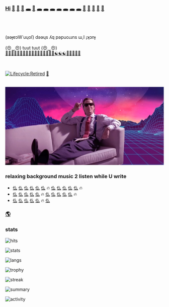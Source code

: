### [Hi](https://youtu.be/I6FmwBPDT-w) [👋](https://youtu.be/pcLBtRMiyxA) [🐑](https://youtu.be/JgFgnXtF9Cc) [🐇](https://youtu.be/t3j_lyTrtG0) [🕳️](https://youtu.be/kfFuckTgnc4) [🤖](https://youtu.be/GcMXQZ69lSI) [🕳️](https://youtu.be/qHAKqVvGj3w) [🕳️](https://youtu.be/uFQhn8RW0Nk) [🕳️](https://youtu.be/atMdf0rhbpI) [🕳️](https://youtu.be/BVLvQcO7JGk) [🕳️](https://youtu.be/HbBmZPb2spk) [🕳️](https://youtu.be/6T_Rj47nm0Q) [🕳️](https://youtu.be/xy-NQzeXhYg) [👀](https://youtu.be/ZVPolwmpOUo) [🐑](https://youtu.be/1IIPJQ-1jlc) [🦠](https://youtu.be/QQPOdklAU3c) [🦠](https://youtu.be/gVZJb9aPd5s) [🐜](https://www.youtube.com/shorts/PIL-rOqlUog)
<br><br><br>
(ǝǝɟɐɔW˙uɥoſ) dǝǝɥs ʎq pǝpuoɹɹns ɯ,I ¡ʞɔnɟ
<br><br>
(😍‿😍) tuut tuut (😍‿😍)<br>
[🚂](https://youtu.be/2wZ7acowkC4)[🚃](https://youtu.be/q_qgVn-Op7Q)[🚃](https://youtu.be/RBJj_UwkSyc)[🚃](https://youtu.be/dgsqX-IxrKc)[🐑](https://youtu.be/ONifZ2NMMow)[🐑](https://youtu.be/kZgE_sUrXFY)[🐑](https://youtu.be/sutgWjz10sM)[🐑](https://youtu.be/zCBNwGHPZ2M)[🐑](https://youtu.be/_mkiGMtbrPM)[🐑](https://youtu.be/1zqAfRtMZSg)[🐑](https://youtu.be/O_Ed-GWY5zw)[🐑](https://youtu.be/23EmJYSjW-g)[🐑](https://youtu.be/Xtr13I2ZXC8)[🐑](https://youtu.be/rpQ8ipjg1b0)[🐑](https://youtu.be/gI4UpBjdJ3s)[🐑](https://youtu.be/j_y88KAPKW0)[🐑](https://youtu.be/ZVmMvH84DFg)[☯](https://youtu.be/gXQ32ooefxA)[☯](https://youtu.be/GMI1OYUv4Qo)[☯](https://youtu.be/uaTyX8z1Zg0)[🖕](https://youtu.be/3fGQ8pF3wYU)[🖕](https://youtu.be/Xyzmv4390Z8)[🐑](https://youtu.be/7O-C49VpS30)[🐑]()[🐺]()
<br><br><br>

[![Lifecycle:Retired](https://img.shields.io/badge/Lifecycle-Retired-d45500)](https://youtu.be/cdFIgYXHQQ8?t=180)
[🚧](https://www.youtube.com/shorts/aN_h3Rqjj6k)
<br><br><br>
[![Image](https://github.com/f1f47a23/f1f47a23/blob/main/mareux.jpg)](https://youtu.be/SlHSr-6ji0w)
### relaxing background music 2 listen while U write
- [仫](https://www.youtube.com/watch?v=IiE3-UkyV10&list=OLAK5uy_kLGJaJE5kzPNpI4SzcOfoZ5kl1KyH0Hro) [仫](https://www.youtube.com/watch?v=RBaZ3DCD3Lg&list=OLAK5uy_nTcjFDat0k_ZW85QestrqUOSN6VcLKPc4) [仫](https://www.youtube.com/watch?v=5zU-nOSI5z8&list=OLAK5uy_nMQ4kBeeov7vbF3kYkbT5PMkg3OJe_GPw) [仫](https://www.youtube.com/watch?v=1isbA6Pi69g&list=OLAK5uy_nQg_37r7nCYHjkbGloyuDagPfzPsFl1lk) [仫](https://www.youtube.com/watch?v=x3sp8EZoeiI&list=OLAK5uy_nedbEA6XqA5IE1bY0zHArICKXZgjbkd3s) [仫](https://www.youtube.com/watch?v=5KGQUlV4v3M&list=OLAK5uy_liJQCOEqARABXDm7MunMQ02kpa8-q3h5Y) 🔥 [仫](https://www.youtube.com/watch?v=YOhhnIpJqpg&list=OLAK5uy_k45Hdd-NJDgmRTYJIL_Ps7w-Jr4mD24Y4) [仫](https://www.youtube.com/watch?v=2hnOeE7UwWE&list=OLAK5uy_kXX_fQkcXhNEf1D4yoaUeo5CK75SddSWc) [仫](https://www.youtube.com/watch?v=wQvLzls6mIQ&list=OLAK5uy_lermRu9ku4ACmgwzF5T1Ow0LCD9cPvHQc) [仫](https://www.youtube.com/watch?v=Js7VM9_3XIQ&list=OLAK5uy_mk2yz0S4z79EX0CHV49XbFJ89vKuytKGU) [仫](https://www.youtube.com/watch?v=hSB7Rt1Pg0k&list=OLAK5uy_nbqeSy3P-zjLNPlMMlUFhADgQ6TK_bCcU) 🔥 
- [仫](https://www.youtube.com/watch?v=6_pzxGopk_Y&list=OLAK5uy_m2Pg3-RWe6wJHPqJLOUML9AuU0GhaA5KE) [仫](https://www.youtube.com/watch?v=dFd3W5WiJsI&list=OLAK5uy_l33qHsx99TOLnQrHanHBwjPI_HDTgfoRM) [仫](https://www.youtube.com/watch?v=BFdJtGb2qz8&list=OLAK5uy_mKGWoQvd00SsNtKeh_q8D3OiH8tzy-HSM) [仫](https://www.youtube.com/watch?v=IKXNj-oNPRI&list=OLAK5uy_m-Lvwr-S-56SgVN-ctVcgdmY85hVoC7TM) [仫](https://www.youtube.com/watch?v=O3CtVYEFIiU&list=OLAK5uy_mL1l2HPLX9MIlJjTjvzoFLKGh2lPUamTM) 🔥 [仫](https://www.youtube.com/watch?v=TcV3gaiEQN8&list=OLAK5uy_nEkqKbNYnvJk8zFD4TKdI-69ZeSoqEysU) [仫](https://www.youtube.com/watch?v=GymoJnPlubE&list=OLAK5uy_kzBWUkDjf5H-Xyd1XkchCfhDukwbRj8Yc) [仫](https://www.youtube.com/watch?v=tng8dphqXzw&list=OLAK5uy_nL7wlOrWiVAiloUuSJ5u4xWppJSmtTrQE) [仫](https://www.youtube.com/watch?v=9AFQ4bErcmQ&list=OLAK5uy_m6Aydj_9UxGX82nw2N_VvGha4hQ9pY1_M) [仫](https://www.youtube.com/watch?v=XbbZhFQiyeo&list=OLAK5uy_nU52NBUv9RmXChg6_UzUbt7dZ1ceFKGfA) 🔥 
- [仫](https://www.youtube.com/watch?v=OcACj5AW81o&list=OLAK5uy_nxEzAhowCQf9spTvzYMlHMdg_d3OMD-vc) [仫](https://www.youtube.com/watch?v=oUzexxIynus&list=OLAK5uy_mLoKtIJTgKybUsqs_DYQLcHdOfz6XPlVA) [仫](https://www.youtube.com/watch?v=HBDtQaRkPgU&list=OLAK5uy_nADgxjert4-12ysTNR7ct-YweirSRHfUA) [仫]() [仫]() 🔥 [仫]()

### [🌎](https://f1f47a23.github.io/)



### stats



![hits](https://hits.seeyoufarm.com/api/count/incr/badge.svg?url=https%3A%2F%2Fgithub.com%2Ff1f47a231212%2Fhit-counter)

![stats](https://github-readme-stats.vercel.app/api?username=f1f47a23&theme=blue-green)

![langs](https://github-readme-stats.vercel.app/api/top-langs/?username=f1f47a23&theme=blue-green)

![trophy](https://github-profile-trophy.vercel.app/api/?username=f1f47a23)

![streak](https://github-readme-streak-stats.herokuapp.com/?user=f1f47a23)

![summary](https://github-profile-summary-cards.vercel.app/api/cards/profile-details?username=f1f47a23&theme=vue)



![activity](https://activity-graph.herokuapp.com/graph?username=f1f47a23&theme=minimal)




